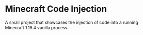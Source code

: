 # Minecraft Code Injection

A small project that showcases the injection of code into a running Minecraft 1.19.4 vanilla process.